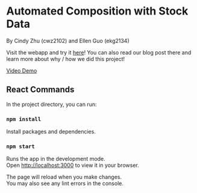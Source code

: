 # Automated Composition with Stock Data

By Cindy Zhu (cwz2102) and Ellen Guo (ekg2134)

Visit the webapp and try it [here](https://zhuci.github.io/comp-sound-stonks/)! You can also read our blog post there and learn more about why / how we did this project!

[Video Demo](https://www.youtube.com/watch?v=eeGnjU_kF5M)

## React Commands

In the project directory, you can run:

### `npm install`

Install packages and dependencies.

### `npm start`

Runs the app in the development mode.\
Open [http://localhost:3000](http://localhost:3000) to view it in your browser.

The page will reload when you make changes.\
You may also see any lint errors in the console.
